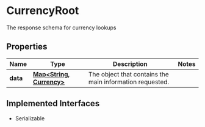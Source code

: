 

# CurrencyRoot

The response schema for currency lookups

## Properties

Name | Type | Description | Notes
------------ | ------------- | ------------- | -------------
**data** | [**Map&lt;String, Currency&gt;**](Currency.md) | The object that contains the main information requested. | 


## Implemented Interfaces

* Serializable


